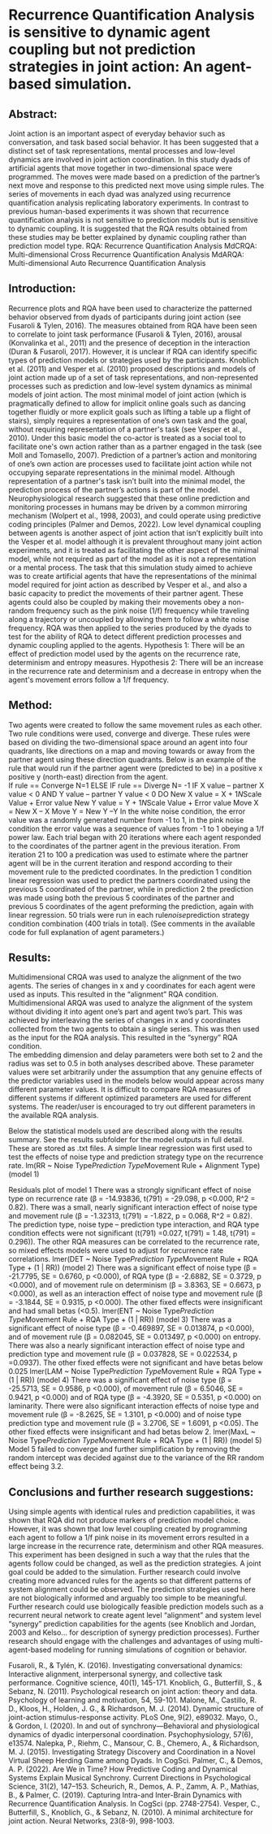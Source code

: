 #  Recurrence Quantification Analysis is sensitive to dynamic agent coupling but not prediction strategies in joint action: An agent-based simulation.

## Abstract:
Joint action is an important aspect of everyday behavior such as conversation, and task based social behavior. It has been suggested that a distinct set of task representations, mental processes and low-level dynamics are involved in joint action coordination. In this study dyads of artificial agents that move together in two-dimensional space were programmed. The moves were made based on a prediction of the partner’s next move and response to this predicted next move using simple rules. The series of movements in each dyad was analyzed using recurrence quantification analysis replicating laboratory experiments. In contrast to previous human-based experiments it was shown that recurrence quantification analysis is not sensitive to prediction models but is sensitive to dynamic coupling. It is suggested that the RQA results obtained from these studies may be better explained by dynamic coupling rather than prediction model type.
RQA: Recurrence Quantification Analysis
MdCRQA: Multi-dimensional Cross Recurrence Quantification Analysis
MdARQA: Multi-dimensional Auto Recurrence Quantification Analysis

## Introduction:
Recurrence plots and RQA have been used to characterize the patterned behavior observed from dyads of participants during joint action (see Fusaroli & Tylen, 2016). The measures obtained from RQA have been seen to correlate to joint task performance (Fusaroli & Tylen, 2016), arousal (Konvalinka et al., 2011) and the presence of deception in the interaction (Duran & Fusaroli, 2017). However, it is unclear if RQA can identify specific types of prediction models or strategies used by the participants. 
Knoblich et al. (2011) and Vesper et al. (2010) proposed descriptions and models of joint action made up of a set of task representations, and non-represented processes such as prediction and low-level system dynamics as minimal models of joint action. The most minimal model of joint action (which is pragmatically defined to allow for implicit online goals such as dancing together fluidly or more explicit goals such as lifting a table up a flight of stairs), simply requires a representation of one’s own task and the goal, without requiring representation of a partner's task (see Vesper et al., 2010). Under this basic model the co-actor is treated as a social tool to facilitate one's own action rather than as a partner engaged in the task (see Moll and Tomasello, 2007). 
Prediction of a partner’s action and monitoring of one’s own action are processes used to facilitate joint action while not occupying separate representations in the minimal model. Although representation of a partner's task isn’t built into the minimal model, the prediction process of the partner’s actions is part of the model. Neurophysiological research suggested that these online prediction and monitoring processes in humans may be driven by a common mirroring mechanism (Wolpert et al., 1998, 2003), and could operate using predictive coding principles (Palmer and Demos, 2022). Low level dynamical coupling between agents is another aspect of joint action that isn’t explicitly built into the Vesper et al. model although it is prevalent throughout many joint action experiments, and it is treated as facilitating the other aspect of the minimal model, while not required as part of the model as it is not a representation or a mental process. 
The task that this simulation study aimed to achieve was to create artificial agents that have the representations of the minimal model required for joint action as described by Vesper et al., and also a basic capacity to predict the movements of their partner agent. These agents could also be coupled by making their movements obey a non-random frequency such as the pink noise (1/f) frequency while traveling along a trajectory or uncoupled by allowing them to follow a white noise frequency. RQA was then applied to the series produced by the dyads to test for the ability of RQA to detect different prediction processes and dynamic coupling applied to the agents.
Hypothesis 1: There will be an effect of prediction model used by the agents on the recurrence rate, determinism and entropy measures.
Hypothesis 2: There will be an increase in the recurrence rate and determinism and a decrease in entropy when the agent's movement errors follow a 1/f frequency.


## Method:
Two agents were created to follow the same movement rules as each other. Two rule conditions were used, converge and diverge. These rules were based on dividing the two-dimensional space around an agent into four quadrants, like directions on a map and moving towards or away from the partner agent using these direction quadrants. Below is an example of the rule that would run if the partner agent were (predicted to be) in a positive x positive y (north-east) direction from the agent.   
If rule == Converge
  N=1
 ELSE IF rule == Diverge
N= -1
IF X value – partner X value < 0 AND Y value – partner Y value < 0 DO
New X value = X + 1*N*Scale Value + Error value
New Y value = Y + 1*N*Scale Value + Error value
Move X = New X – X
Move Y = New Y –Y
In the white noise condition, the error value was a randomly generated number from -1 to 1, in the pink noise condition the error value was a sequence of values from -1 to 1 obeying a 1/f power law. Each trial began with 20 iterations where each agent responded to the coordinates of the partner agent in the previous iteration. From iteration 21 to 100 a predication was used to estimate where the partner agent will be in the current iteration and respond according to their movement rule to the predicted coordinates. In the prediction 1 condition linear regression was used to predict the partners coordinated using the previous 5 coordinated of the partner, while in prediction 2 the prediction was made using both the previous 5 coordinates of the partner and previous 5 coordinates of the agent preforming the prediction, again with linear regression. 50 trials were run in each rule*noise*prediction strategy condition combination (400 trials in total). (See comments in the available code for full explanation of agent parameters.)

## Results:
Multidimensional CRQA was used to analyze the alignment of the two agents. The series of changes in x and y coordinates for each agent were used as inputs. This resulted in the “alignment” RQA condition.
Multidimensional ARQA was used to analyze the alignment of the system without dividing it into agent one’s part and agent two’s part. This was achieved by interleaving the series of changes in x and y coordinates collected from the two agents to obtain a single series. This was then used as the input for the RQA analysis. This resulted in the “synergy” RQA condition.   
The embedding dimension and delay parameters were both set to 2 and the radius was set to 0.5 in both analyses described above. These parameter values were set arbitrarily under the assumption that any genuine effects of the predictor variables used in the models below would appear across many different parameter values. It is difficult to compare RQA measures of different systems if different optimized parameters are used for different systems. The reader/user is encouraged to try out different parameters in the available RQA analysis. 
 
Below the statistical models used are described along with the results summary. See the results subfolder for the model outputs in full detail. These are stored as .txt files.
A simple linear regression was first used to test the effects of noise type and prediction strategy type on the recurrence rate.
lm(RR ~ Noise Type*Prediction Type*Movement Rule + Alignment Type) (model 1)
 
Residuals plot of model 1
There was a strongly significant effect of noise type on recurrence rate (β = -14.93836, t(791) = -29.098, p <0.000, R^2 = 0.82). There was a small, nearly significant interaction effect of noise type and movement rule (β = -1.32313, t(791) = -1.822, p = 0.068, R^2 = 0.82). The prediction type, noise type – prediction type interaction, and RQA type condition effects were not significant (t(791) =0.027, t(791) = 1.48, t(791) = 0.296)).
The other RQA measures can be correlated to the recurrence rate, so mixed effects models were used to adjust for recurrence rate correlations.
lmer(DET ~ Noise Type*Prediction Type*Movement Rule + RQA Type + (1 | RR)) (model 2)
There was a significant effect of noise type (β = -21.7795, SE = 0.6760, p <0.000), of RQA type (β = -2.6882, SE = 0.3729, p <0.000), and of movement rule on determinism (β = 3.8363, SE = 0.6673, p <0.000), as well as an interaction effect of noise type and movement rule (β = -3.1844, SE = 0.9315, p <0.000). The other fixed effects were insignificant and had small betas (<0.5). 
lmer(ENT ~ Noise Type*Prediction Type*Movement Rule + RQA Type + (1 | RR)) (model 3)
There was a significant effect of noise type (β = -0.469897, SE = 0.013874, p <0.000), and of movement rule (β = 0.082045, SE = 0.013497, p <0.000) on entropy. There was also a nearly significant interaction effect of noise type and prediction type and movement rule (β = 0.037828, SE = 0.022534, p =0.0937). The other fixed effects were not significant and have betas below 0.025
lmer(LAM ~ Noise Type*Prediction Type*Movement Rule + RQA Type + (1 | RR)) (model 4)
There was a significant effect of noise type (β = -25.5713, SE = 0.9586, p <0.000), of movement rule (β = 6.5046, SE = 0.9421, p <0.000) and of RQA type (β = -4.3920, SE = 0.5351, p <0.000) on laminarity. There were also significant interaction effects of noise type and movement rule (β = -8.2625, SE = 1.3101, p <0.000) and of noise type prediction type and movement rule (β = 3.2706, SE = 1.6091, p <0.05). The other fixed effects were insignificant and had betas below 2.
lmer(MaxL ~ Noise Type*Prediction Type*Movement Rule + RQA Type + (1 | RR)) (model 5)
Model 5 failed to converge and further simplification by removing the random intercept was decided against due to the variance of the RR random effect being 3.2. 

## Conclusions and further research suggestions:
Using simple agents with identical rules and prediction capabilities, it was shown that RQA did not produce markers of prediction model choice. However, it was shown that low level coupling created by programming each agent to follow a 1/f pink noise in its movement errors resulted in a large increase in the recurrence rate, determinism and other RQA measures. This experiment has been designed in such a way that the rules that the agents follow could be changed, as well as the prediction strategies. A joint goal could be added to the simulation. Further research could involve creating more advanced rules for the agents so that different patterns of system alignment could be observed. The prediction strategies used here are not biologically informed and arguably too simple to be meaningful. Further research could use biologically feasible prediction models such as a recurrent neural network to create agent level “alignment” and system level “synergy” prediction capabilities for the agents (see Knoblich and Jordan, 2003 and Kelso... for description of synergy prediction processes). Further research should engage with the challenges and advantages of using multi-agent-based modeling for running simulations of cognition or behavior.






Fusaroli, R., & Tylén, K. (2016). Investigating conversational dynamics: Interactive alignment, interpersonal synergy, and collective task performance. Cognitive science, 40(1), 145-171.
Knoblich, G., Butterfill, S., & Sebanz, N. (2011). Psychological research on joint action: theory and data. Psychology of learning and motivation, 54, 59-101.
Malone, M., Castillo, R. D., Kloos, H., Holden, J. G., & Richardson, M. J. (2014). Dynamic structure of joint-action stimulus-response activity. PLoS One, 9(2), e89032.
Mayo, O., & Gordon, I. (2020). In and out of synchrony—Behavioral and physiological dynamics of dyadic interpersonal coordination. Psychophysiology, 57(6), e13574.
Nalepka, P., Riehm, C., Mansour, C. B., Chemero, A., & Richardson, M. J. (2015). Investigating Strategy Discovery and Coordination in a Novel Virtual Sheep Herding Game among Dyads. In CogSci.
Palmer, C., & Demos, A. P. (2022). Are We in Time? How Predictive Coding and Dynamical Systems Explain Musical Synchrony. Current Directions in Psychological Science, 31(2), 147–153.
Scheurich, R., Demos, A. P., Zamm, A. P., Mathias, B., & Palmer, C. (2019). Capturing Intra-and Inter-Brain Dynamics with Recurrence Quantification Analysis. In CogSci (pp. 2748-2754).
Vesper, C., Butterfill, S., Knoblich, G., & Sebanz, N. (2010). A minimal architecture for joint action. Neural Networks, 23(8-9), 998-1003.
